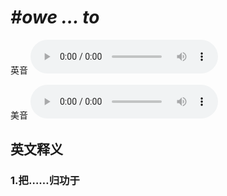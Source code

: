 # ***\#owe … to*** 
英音
<audio src="./media/owe … to1_AAC.aac" controls="controls"></audio>

美音
<audio src="./media/owe … to2_AAC.aac" controls="controls"></audio>



  

英文释义
---
### 1.**把……归功于**  


